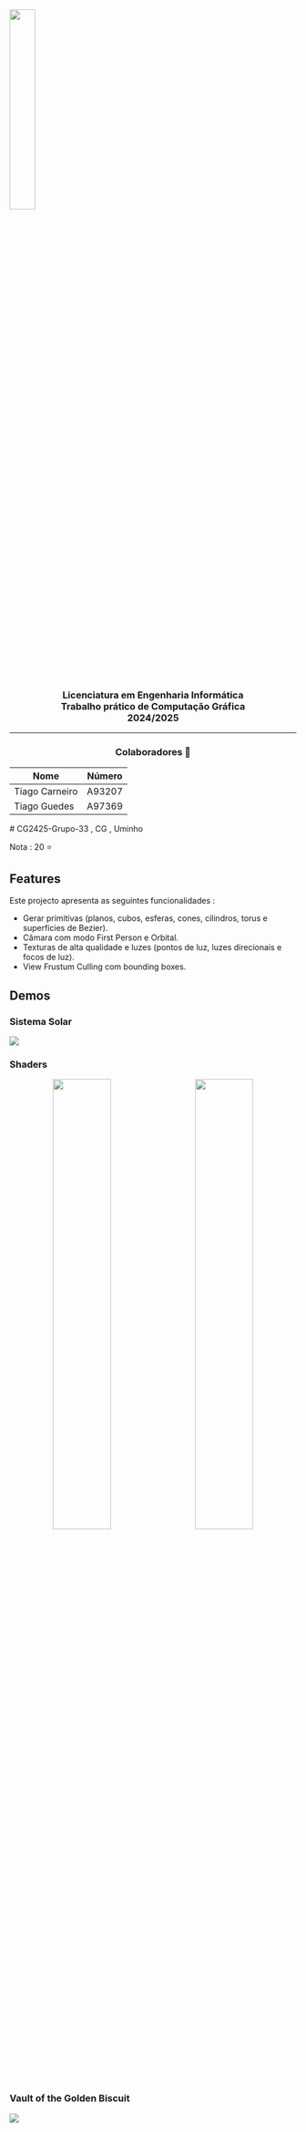 <img src='media/uminho_eng.png' width="30%"/>

<h3 align="center">Licenciatura em Engenharia Informática <br> Trabalho prático de Computação Gráfica <br> 2024/2025 </h3>

---

<h3 align="center"> Colaboradores &#129309 </h2>

<div align="center">

| Nome             | Número  |
| ---------------- | ------- |
| Tiago Carneiro   | A93207  |
| Tiago Guedes     | A97369  |

</div>
# CG2425-Grupo-33 , CG , Uminho 

Nota : 20 ⭐

## Features

Este projecto apresenta as seguintes funcionalidades : 

 - Gerar primitivas (planos, cubos, esferas, cones, cilindros, torus e superfícies de Bezier).
 - Câmara com modo First Person e Orbital.
 - Texturas de alta qualidade e luzes (pontos de luz, luzes direcionais e focos de luz).
 - View Frustum Culling com bounding boxes.

## Demos

### Sistema Solar
<img src='media/solar_system.png'/>

### Shaders

<div align="center">
<img src='media/crt_shader.png' width="45%"/> &nbsp;&nbsp;&nbsp;&nbsp; <img src='media/outline_shader.png' width="45%"/>
</div>

### Vault of the Golden Biscuit

<img src='media/vault_of_the_golden_biscuit.png'/>

